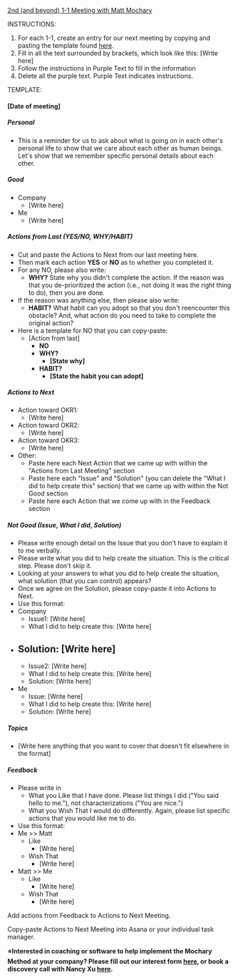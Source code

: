 [2nd (and beyond) 1-1 Meeting with Matt Mochary](https://docs.google.com/document/d/1TYNJjwzH_QxUbvoVSOjB__6gtvLKf8AAT3tqTKo3sO8/edit)

INSTRUCTIONS:

1. For each 1-1, create an entry for our next meeting by copying and pasting the template found [here](https://docs.google.com/document/d/1TYNJjwzH_QxUbvoVSOjB__6gtvLKf8AAT3tqTKo3sO8/edit).
2. Fill in all the text surrounded by brackets, which look like this: \[Write here\]
3. Follow the instructions in Purple Text to fill in the information
4. Delete all the purple text. Purple Text indicates instructions.

TEMPLATE:

#### **\[Date of meeting\]**

##### **Personal**

- This is a reminder for us to ask about what is going on in each other's personal life to show that we care about each other as human beings. Let's show that we remember specific personal details about each other.

##### **Good**

- Company
  - \[Write here\]
- Me
  - \[Write here\]

##### **Actions from Last (YES/NO, WHY/HABIT)**

- Cut and paste the Actions to Next from our last meeting here.
- Then mark each action **YES** or **NO** as to whether you completed it.
- For any NO, please also write:
  - **WHY?** State why you didn't complete the action. If the reason was that you de-prioritized the action (i.e., not doing it was the right thing to do), then you are done.
- If the reason was anything else, then please also write:
  - **HABIT?** What habit can you adopt so that you don't reencounter this obstacle? And, what action do you need to take to complete the original action?
- Here is a template for NO that you can copy-paste:
  - \[Action from last\]
    - **NO**
    - **WHY?**
      - **\[State why\]**
    - **HABIT?**
      - **\[State the habit you can adopt\]**

##### **Actions to Next**

- Action toward OKR1:
  - \[Write here\]
- Action toward OKR2:
  - \[Write here\]
- Action toward OKR3:
  - \[Write here\]
- Other:
  - Paste here each Next Action that we came up with within the "Actions from Last Meeting" section
  - Paste here each "Issue" and "Solution" (you can delete the "What I did to help create this" section) that we came up with within the Not Good section
  - Paste here each Action that we come up with in the Feedback section

##### **Not Good (Issue, What I did, Solution)**

- Please write enough detail on the Issue that you don't have to explain it to me verbally.
- Please write what you did to help create the situation. This is the critical step. Please don't skip it.
- Looking at your answers to what you did to help create the situation, what solution (that you can control) appears?
- Once we agree on the Solution, please copy-paste it into Actions to Next.
- Use this format:
- Company
  - Issue1: \[Write here\]
  - What I did to help create this: \[Write here\]
- Solution: \[Write here\]
  -
  - Issue2: \[Write here\]
  - What I did to help create this: \[Write here\]
  - Solution: \[Write here\]
- Me
  - Issue: \[Write here\]
  - What I did to help create this: \[Write here\]
  - Solution: \[Write here\]

##### **Topics**

- \[Write here anything that you want to cover that doesn't fit elsewhere in the format\]

##### **Feedback**

- Please write in
  - What you Like that I have done. Please list things I did ("You said hello to me."), not characterizations ("You are nice.")
  - What you Wish That I would do differently. Again, please list specific actions that you would like me to do.
- Use this format:
- Me \>\> Matt
  - Like
    - \[Write here\]
  - Wish That
    - \[Write here\]
- Matt \>\> Me
  - Like
    - \[Write here\]
  - Wish That
    - \[Write here\]

Add actions from Feedback to Actions to Next Meeting.

Copy-paste Actions to Next Meeting into Asana or your individual task manager.

**⭐Interested in coaching or software to help implement the Mochary Method at your company? Please fill out our interest form [here](https://mocharymethod.typeform.com/interest), or book a discovery call with Nancy Xu [here](https://calendly.com/nancy-mm/30).**
